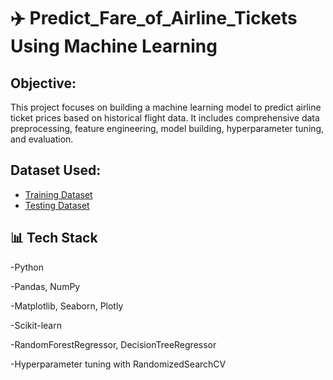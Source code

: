 # ✈️ Predict_Fare_of_Airline_Tickets Using Machine Learning
## Objective: 
This project focuses on building a machine learning model to predict airline ticket prices based on historical flight data. It includes comprehensive data preprocessing, feature engineering, model building, hyperparameter tuning, and evaluation.

## Dataset Used:
- <a href="https://github.com/AishwaryaSatpute29/Predict_Fare_of_Airline_Tickets/blob/main/Data_Train.xlsx"> Training Dataset</a>
- <a href="https://github.com/AishwaryaSatpute29/Predict_Fare_of_Airline_Tickets/blob/main/Test_set.xlsx"> Testing Dataset</a>

## 📊 Tech Stack
-Python

-Pandas, NumPy

-Matplotlib, Seaborn, Plotly

-Scikit-learn

-RandomForestRegressor, DecisionTreeRegressor

-Hyperparameter tuning with RandomizedSearchCV



